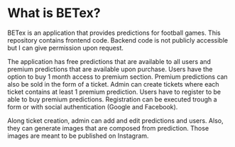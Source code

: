 # What is BETex?

BETex is an application that provides predictions for football games. This repository contains frontend code. Backend code is not publicly accessible but I can give permission upon request.

The application has free predictions that are available to all users and premium predictions that are available upon purchase. Users have the option to buy 1 month access to premium section. Premium predictions can also be sold in the form of a ticket. Admin can create tickets where each ticket contains at least 1 premium prediction. Users have to register to be able to buy premium predictions. Registration can be executed trough a form or with social authentication (Google and Facebook).

Along ticket creation, admin can add and edit predictions and users. Also, they can generate images that are composed from prediction. Those images are meant to be published on Instagram.
